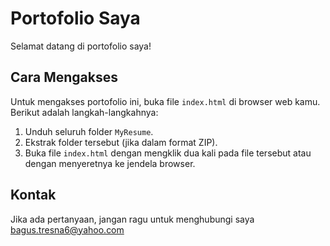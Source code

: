 # Portofolio Saya

Selamat datang di portofolio saya!

## Cara Mengakses

Untuk mengakses portofolio ini, buka file `index.html` di browser web kamu. 
Berikut adalah langkah-langkahnya:

1. Unduh seluruh folder `MyResume`.
2. Ekstrak folder tersebut (jika dalam format ZIP).
3. Buka file `index.html` dengan mengklik dua kali pada file tersebut atau dengan menyeretnya ke jendela browser.

## Kontak

Jika ada pertanyaan, jangan ragu untuk menghubungi saya bagus.tresna6@yahoo.com
